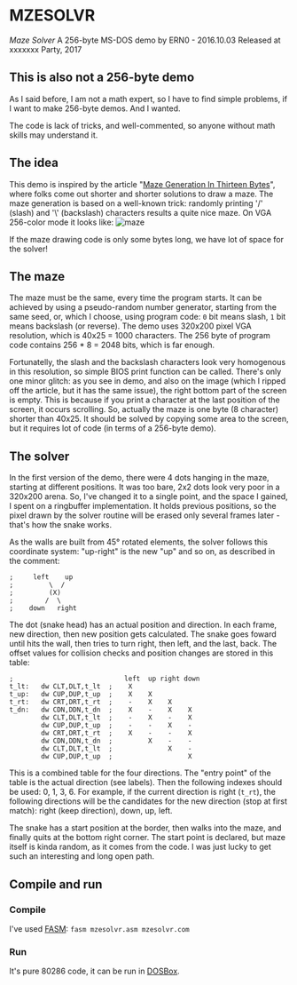 # MZESOLVR
*Maze Solver*
A 256-byte MS-DOS demo by ERN0 - 2016.10.03
Released at xxxxxxx Party, 2017

## This is also not a 256-byte demo

As I said before, I am not a math expert, so I have to find simple problems, if I want to make 256-byte demos. And I wanted.

The code is lack of tricks, and well-commented, so anyone without math skills may understand it. 

## The idea

This demo is inspired by the article "[Maze Generation In Thirteen Bytes](https://trixter.oldskool.org/2012/12/17/maze-generation-in-thirteen-bytes/)", where folks come out shorter and shorter solutions to draw a maze. The maze generation is based on a well-known trick: randomly printing '/' (slash) and '\\' (backslash) characters results a quite nice maze. On VGA 256-color mode it looks like:
![maze](https://trixter.files.wordpress.com/2012/12/10print6_002.png)

If the maze drawing code is only some bytes long, we have lot of space for the solver!

## The maze

The maze must be the same, every time the program starts. It can be achieved by using a pseudo-random number generator, starting from the same seed, or, which I choose, using program code: `0` bit means slash, `1` bit means backslash (or reverse). The demo uses 320x200 pixel VGA resolution, which is 40x25 = 1000 characters. The 256 byte of program code contains 256 * 8 = 2048 bits, which is far enough.

Fortunatelly, the slash and the backslash characters look very homogenous in this resolution, so simple BIOS print function can be called. There's only one minor glitch: as you see in demo, and also on the image (which I ripped off the article, but it has the same issue), the right bottom part of the screen is empty. This is because if you print a character at the last position of the screen, it occurs scrolling. So, actually the maze is one byte (8 character) shorter than 40x25. It should be solved by copying some area to the screen, but it requires lot of code (in terms of a 256-byte demo).

## The solver

In the first version of the demo, there were 4 dots hanging in the maze, starting at different positions. It was too bare, 2x2 dots look very poor in a 320x200 arena. So, I've changed it to a single point, and the space I gained, I spent on a ringbuffer implementation. It holds previous positions, so the pixel drawn by the solver routine will be erased only several frames later - that's how the snake works.

As the walls are built from 45&deg; rotated elements, the solver follows this coordinate system: "up-right" is the new "up" and so on, as described in the comment:
````
;     left    up
;         \  / 
;         (X)
;        /  \
;    down   right
````

The dot (snake head) has an actual position and direction. In each frame, new direction, then new position gets calculated. The snake goes foward until hits the wall, then tries to turn right, then left, and the last, back. The offset values for collision checks and position changes are stored in this table:

````
;                            left  up right down
t_lt:   dw CLT,DLT,t_lt  ;    X      
t_up:   dw CUP,DUP,t_up  ;    X    X      
t_rt:   dw CRT,DRT,t_rt  ;    -    X    X
t_dn:   dw CDN,DDN,t_dn  ;    X    -    X    X
        dw CLT,DLT,t_lt  ;    -    X    -    X
        dw CUP,DUP,t_up  ;    -    -    X    -
        dw CRT,DRT,t_rt  ;    X    -    -    X
        dw CDN,DDN,t_dn  ;         X    -    -
        dw CLT,DLT,t_lt  ;              X    -
        dw CUP,DUP,t_up  ;                   X
````
This is a combined table for the four directions. The "entry point" of the table is the actual direction (see labels). Then the following indexes should be used: 0, 1, 3, 6. For example, if the current direction is right (`t_rt`), the following directions will be the candidates for the new direction (stop at first match): right (keep direction), down, up, left.

The snake has a start position at the border, then walks into the maze, and finally quits at the bottom right corner. The start point is declared, but maze itself is kinda random, as it comes from the code. I was just lucky to get such an interesting and long open path.

## Compile and run

### Compile
I've used [FASM](https://flatassembler.net/):
`fasm mzesolvr.asm mzesolvr.com`

### Run

It's pure 80286 code, it can be run in [DOSBox](http://www.dosbox.com/).
